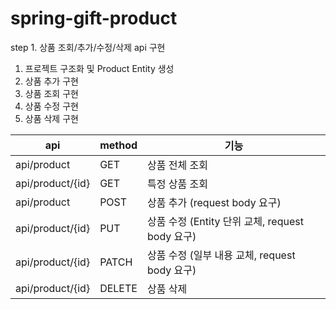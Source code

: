 # spring-gift-product

 step 1. 상품 조회/추가/수정/삭제 api 구현

 1. 프로젝트 구조화 및 Product Entity 생성
 2. 상품 추가 구현
 3. 상품 조회 구현
 4. 상품 수정 구현
 5. 상품 삭제 구현

|api|method|기능|
|-----|-----|-----|
|api/product|GET|상품 전체 조회|
|api/product/{id}|GET|특정 상품 조회|
|api/product|POST|상품 추가 (request body 요구)|
|api/product/{id}|PUT|상품 수정 (Entity 단위 교체, request body 요구)|
|api/product/{id}|PATCH|상품 수정 (일부 내용 교체, request body 요구)|
|api/product/{id}|DELETE|상품 삭제|